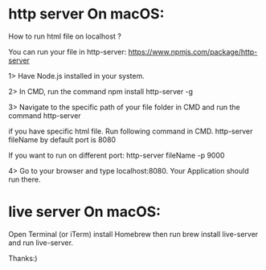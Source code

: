 # http server On macOS:

How to run html file on localhost ?

You can run your file in http-server: https://www.npmjs.com/package/http-server

1> Have Node.js installed in your system.

2> In CMD, run the command npm install http-server -g

3> Navigate to the specific path of your file folder in CMD and run the command http-server

if you have specific html file. Run following command in CMD. http-server fileName
by default port is 8080

If you want to run on different port: http-server fileName -p 9000

4> Go to your browser and type localhost:8080. Your Application should run there.

# live server On macOS:

Open Terminal (or iTerm) install Homebrew then run brew install live-server and run live-server.

Thanks:)

